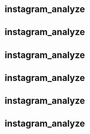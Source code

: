 # instagram_analyze
# instagram_analyze
# instagram_analyze
# instagram_analyze
# instagram_analyze
# instagram_analyze
